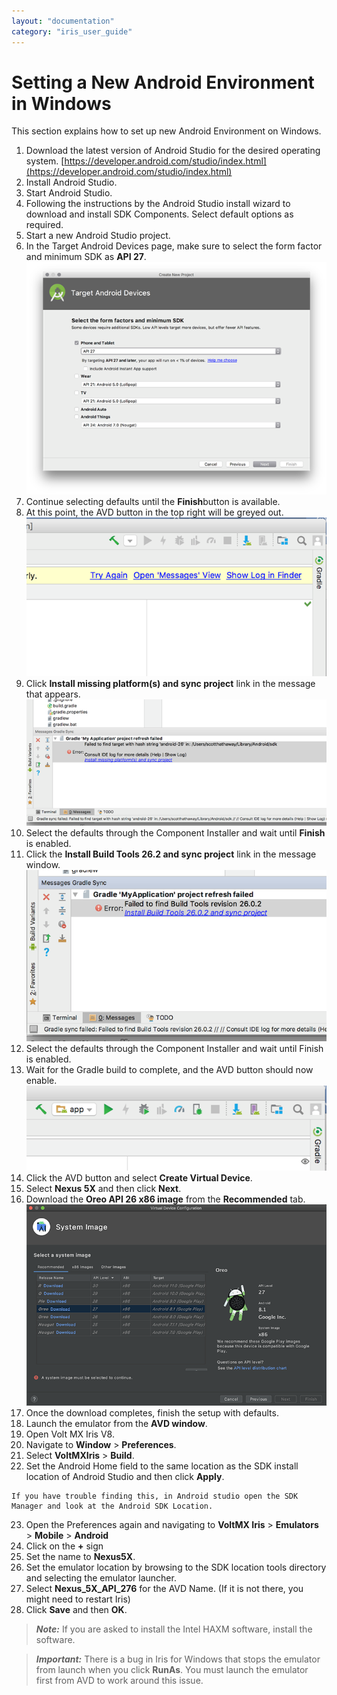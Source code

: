 ```yaml
---
layout: "documentation"
category: "iris_user_guide"
---
```

                         


Setting a New Android Environment in Windows
============================================

This section explains how to set up new Android Environment on Windows.

1.  Download the latest version of Android Studio for the desired operating system. [https://developer.android.com/studio/index.html](https://developer.android.com/studio/index.html)
2.  Install Android Studio.
3.  Start Android Studio.
4.  Following the instructions by the Android Studio install wizard to download and install SDK Components. Select default options as required.
5.  Start a new Android Studio project.
6.  In the Target Android Devices page, make sure to select the form factor and minimum SDK as **API 27**.  
    ![](Resources/Images/setupAndrNew1.png)
7.  Continue selecting defaults until the **Finish**button is available.
8.  At this point, the AVD button in the top right will be greyed out.  
    ![](Resources/Images/setupAndrNew2.png)
9.  Click **Install missing platform(s) and sync project** link in the message that appears.  
    ![](Resources/Images/setupAndrNew3.png)
10.  Select the defaults through the Component Installer and wait until **Finish** is enabled.
11.  Click the **Install Build Tools 26.2 and sync project** link in the message window.  
    ![](Resources/Images/setupAndrNew4.png)
12.  Select the defaults through the Component Installer and wait until Finish is enabled.
13.  Wait for the Gradle build to complete, and the AVD button should now enable.  
    ![](Resources/Images/setupAndrNew5.png)
14.  Click the AVD button and select **Create Virtual Device**.
15.  Select **Nexus 5X** and then click **Next**.
16.  Download the **Oreo API 26 x86 image** from the **Recommended** tab.  
    ![](Resources/Images/setupAndrNew6.png)
17.  Once the download completes, finish the setup with defaults.
18.  Launch the emulator from the **AVD window**.
19.  Open Volt MX Iris V8.
20.  Navigate to **Window** > **Preferences**.
21.  Select **VoltMXIris** > **Build**.
22.  Set the Android Home field to the same location as the SDK install location of Android Studio and then click **Apply**.
    
    If you have trouble finding this, in Android studio open the SDK Manager and look at the Android SDK Location.
    
23.  Open the Preferences again and navigating to **VoltMX Iris** > **Emulators** > **Mobile** > **Android**
24.  Click on the **+** sign
25.  Set the name to **Nexus5X**.
26.  Set the emulator location by browsing to the SDK location tools directory and selecting the emulator launcher.
27.  Select **Nexus\_5X\_API\_276** for the AVD Name. (If it is not there, you might need to restart Iris)
28.  Click **Save** and then **OK**.

> **_Note:_** If you are asked to install the Intel HAXM software, install the software.

> **_Important:_** There is a bug in Iris for Windows that stops the emulator from launch when you click **RunAs**. You must launch the emulator first from AVD to work around this issue.
